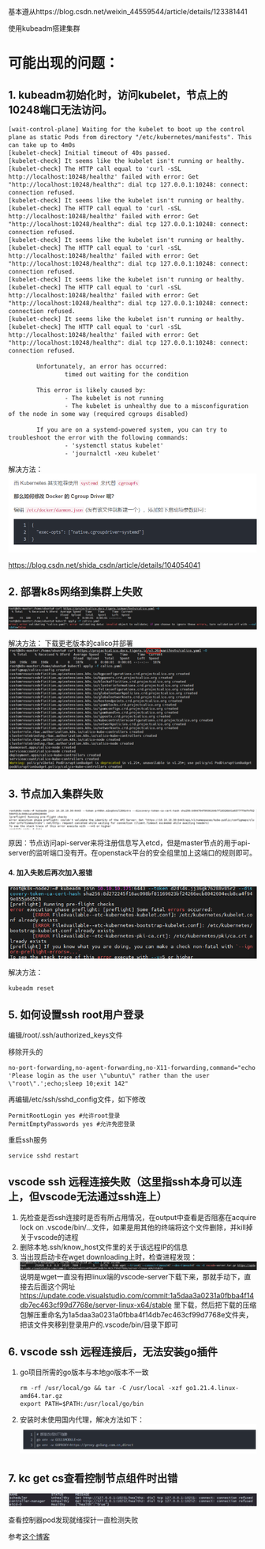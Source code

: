 基本遵从https://blog.csdn.net/weixin_44559544/article/details/123381441

使用kubeadm搭建集群

# 可能出现的问题：

## 1. kubeadm初始化时，访问kubelet，节点上的10248端口无法访问。

```
[wait-control-plane] Waiting for the kubelet to boot up the control plane as static Pods from directory "/etc/kubernetes/manifests". This can take up to 4m0s
[kubelet-check] Initial timeout of 40s passed.
[kubelet-check] It seems like the kubelet isn't running or healthy.
[kubelet-check] The HTTP call equal to 'curl -sSL http://localhost:10248/healthz' failed with error: Get "http://localhost:10248/healthz": dial tcp 127.0.0.1:10248: connect: connection refused.
[kubelet-check] It seems like the kubelet isn't running or healthy.
[kubelet-check] The HTTP call equal to 'curl -sSL http://localhost:10248/healthz' failed with error: Get "http://localhost:10248/healthz": dial tcp 127.0.0.1:10248: connect: connection refused.
[kubelet-check] It seems like the kubelet isn't running or healthy.
[kubelet-check] The HTTP call equal to 'curl -sSL http://localhost:10248/healthz' failed with error: Get "http://localhost:10248/healthz": dial tcp 127.0.0.1:10248: connect: connection refused.
[kubelet-check] It seems like the kubelet isn't running or healthy.
[kubelet-check] The HTTP call equal to 'curl -sSL http://localhost:10248/healthz' failed with error: Get "http://localhost:10248/healthz": dial tcp 127.0.0.1:10248: connect: connection refused.
[kubelet-check] It seems like the kubelet isn't running or healthy.
[kubelet-check] The HTTP call equal to 'curl -sSL http://localhost:10248/healthz' failed with error: Get "http://localhost:10248/healthz": dial tcp 127.0.0.1:10248: connect: connection refused.

        Unfortunately, an error has occurred:
                timed out waiting for the condition

        This error is likely caused by:
                - The kubelet is not running
                - The kubelet is unhealthy due to a misconfiguration of the node in some way (required cgroups disabled)

        If you are on a systemd-powered system, you can try to troubleshoot the error with the following commands:
                - 'systemctl status kubelet'
                - 'journalctl -xeu kubelet'
```

解决方法：
![Alt text](./image/image1.png)

https://blog.csdn.net/shida_csdn/article/details/104054041

## 2. 部署k8s网络到集群上失败

![Alt text](./image/image2.png)

解决方法：
下载更老版本的calico并部署
![Alt text](./image/image3.png)


## 3. 节点加入集群失败

![Alt text](./image/image4.png)

原因：节点访问api-server来将注册信息写入etcd，但是master节点的用于api-server的监听端口没有开。在openstack平台的安全组里加上这端口的规则即可。

#### 4. 加入失败后再次加入报错

![Alt text](./image/image40.png)

解决方法：
```shell
kubeadm reset
```

## 5. 如何设置ssh root用户登录

编辑/root/.ssh/authorized_keys文件

移除开头的
```shell
no-port-forwarding,no-agent-forwarding,no-X11-forwarding,command="echo 'Please login as the user \"ubuntu\" rather than the user \"root\".';echo;sleep 10;exit 142"
```

再编辑/etc/ssh/sshd_config文件，如下修改
```shell
PermitRootLogin yes #允许root登录
PermitEmptyPasswords yes #允许免密登录
```

重启ssh服务

```shell
service sshd restart
```

## vscode ssh 远程连接失败（这里指ssh本身可以连上，但vscode无法通过ssh连上）

1. 先检查是否ssh连接时是否有所占用情况，在output中查看是否阻塞在acquire lock on .vscode/bin/...文件，如果是用其他的终端将这个文件删除，并kill掉关于vscode的进程
2. 删除本地.ssh/know_host文件里的关于该远程IP的信息
3. 当出现启动卡在wget downloading上时，检查进程发现：
   ![Alt text](image/image87.png)
   说明是wget一直没有把linux端的vscode-server下载下来，那就手动下，直接去后面这个网址 https://update.code.visualstudio.com/commit:1a5daa3a0231a0fbba4f14db7ec463cf99d7768e/server-linux-x64/stable 里下载，然后把下载的压缩包解压重命名为1a5daa3a0231a0fbba4f14db7ec463cf99d7768e文件夹，把该文件夹移到登录用户的.vscode/bin/目录下即可

## 6. vscode ssh 远程连接后，无法安装go插件

1. go项目所需的go版本与本地go版本不一致
   ```shell
   rm -rf /usr/local/go && tar -C /usr/local -xzf go1.21.4.linux-amd64.tar.gz
   export PATH=$PATH:/usr/local/go/bin
   ```
2. 安装时未使用国内代理，解决方法如下：
   ![Alt text](image/image85.png)

## 7. kc get cs查看控制节点组件时出错

![Alt text](image/image86.png)

查看控制器pod发现就绪探针一直检测失败

参考[这个博客](https://blog.csdn.net/hedao0515/article/details/125993695?spm=1001.2101.3001.6650.8&utm_medium=distribute.pc_relevant.none-task-blog-2%7Edefault%7EBlogCommendFromBaidu%7ERate-8-125993695-blog-121940591.235%5Ev38%5Epc_relevant_anti_t3_base&depth_1-utm_source=distribute.pc_relevant.none-task-blog-2%7Edefault%7EBlogCommendFromBaidu%7ERate-8-125993695-blog-121940591.235%5Ev38%5Epc_relevant_anti_t3_base)